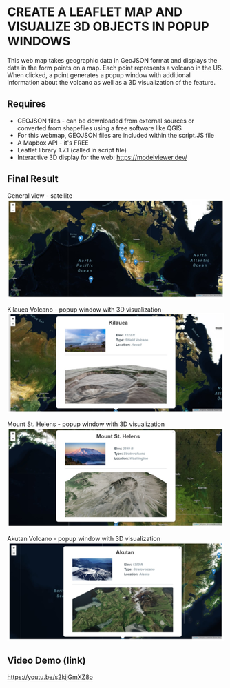 # CREATE A LEAFLET MAP AND VISUALIZE 3D OBJECTS IN POPUP WINDOWS

This web map takes geographic data in GeoJSON format and displays the data in the form points on a map. Each point represents a volcano in the US.
When clicked, a point generates a popup window with additional information about the volcano as well as a 3D visualization of the feature.

## Requires

* GEOJSON files - can be downloaded from external sources or converted from shapefiles using a free software like QGIS
* For this webmap, GEOJSON files are included within the script.JS file
* A Mapbox API - it's FREE
* Leaflet library 1.7.1 (called in script file)
* Interactive 3D display for the web: https://modelviewer.dev/

## Final Result
General view - satellite
![screenshot1](/screenshots/wm1.jpg)

Kilauea Volcano - popup window with 3D visualization
![screenshot2](/screenshots/wm2.jpg)

Mount St. Helens - popup window with 3D visualization
![screenshot3](/screenshots/wm3.jpg)

Akutan Volcano - popup window with 3D visualization
![screenshot4](/screenshots/wm4.jpg)

## Video Demo (link)
https://youtu.be/s2kjjGmXZ8o

